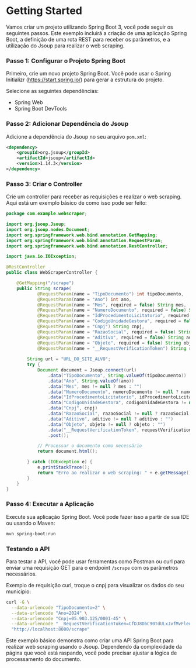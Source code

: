 # Getting Started
Vamos criar um projeto utilizando Spring Boot 3, você pode seguir os seguintes passos. Este exemplo incluirá a criação de uma aplicação Spring Boot, a definição de uma rota REST para receber os parâmetros, e a utilização do Jsoup para realizar o web scraping.

### Passo 1: Configurar o Projeto Spring Boot

Primeiro, crie um novo projeto Spring Boot. Você pode usar o Spring Initializr (https://start.spring.io/) para gerar a estrutura do projeto.

Selecione as seguintes dependências:
- Spring Web
- Spring Boot DevTools

### Passo 2: Adicionar Dependência do Jsoup

Adicione a dependência do Jsoup no seu arquivo `pom.xml`:

```xml
<dependency>
    <groupId>org.jsoup</groupId>
    <artifactId>jsoup</artifactId>
    <version>1.14.3</version>
</dependency>
```

### Passo 3: Criar o Controller

Crie um controller para receber as requisições e realizar o web scraping. Aqui está um exemplo básico de como isso pode ser feito:

```java
package com.example.webscraper;

import org.jsoup.Jsoup;
import org.jsoup.nodes.Document;
import org.springframework.web.bind.annotation.GetMapping;
import org.springframework.web.bind.annotation.RequestParam;
import org.springframework.web.bind.annotation.RestController;

import java.io.IOException;

@RestController
public class WebScraperController {

    @GetMapping("/scrape")
    public String scrape(
            @RequestParam(name = "TipoDocumento") int tipoDocumento,
            @RequestParam(name = "Ano") int ano,
            @RequestParam(name = "Mes", required = false) String mes,
            @RequestParam(name = "NumeroDocumento", required = false) String numeroDocumento,
            @RequestParam(name = "IdProcedimentoLicitatorio", required = false) String idProcedimentoLicitatorio,
            @RequestParam(name = "CodigoUnidadeGestora", required = false) String codigoUnidadeGestora,
            @RequestParam(name = "Cnpj") String cnpj,
            @RequestParam(name = "RazaoSocial", required = false) String razaoSocial,
            @RequestParam(name = "Aditivo", required = false) String aditivo,
            @RequestParam(name = "Objeto", required = false) String objeto,
            @RequestParam(name = "__RequestVerificationToken") String requestVerificationToken) {
        
        String url = "URL_DO_SITE_ALVO";
        try {
            Document document = Jsoup.connect(url)
                .data("TipoDocumento", String.valueOf(tipoDocumento))
                .data("Ano", String.valueOf(ano))
                .data("Mes", mes != null ? mes : "")
                .data("NumeroDocumento", numeroDocumento != null ? numeroDocumento : "")
                .data("IdProcedimentoLicitatorio", idProcedimentoLicitatorio != null ? idProcedimentoLicitatorio : "")
                .data("CodigoUnidadeGestora", codigoUnidadeGestora != null ? codigoUnidadeGestora : "")
                .data("Cnpj", cnpj)
                .data("RazaoSocial", razaoSocial != null ? razaoSocial : "")
                .data("Aditivo", aditivo != null ? aditivo : "")
                .data("Objeto", objeto != null ? objeto : "")
                .data("__RequestVerificationToken", requestVerificationToken)
                .post();

            // Processar o documento como necessário
            return document.html();

        } catch (IOException e) {
            e.printStackTrace();
            return "Erro ao realizar o web scraping: " + e.getMessage();
        }
    }
}
```

### Passo 4: Executar a Aplicação

Execute sua aplicação Spring Boot. Você pode fazer isso a partir de sua IDE ou usando o Maven:

```sh
mvn spring-boot:run
```

### Testando a API

Para testar a API, você pode usar ferramentas como Postman ou curl para enviar uma requisição GET para o endpoint `/scrape` com os parâmetros necessários.

Exemplo de requisição curl, troque o cnpj para visualizar os dados do seu município:

```sh
curl -G \
  --data-urlencode "TipoDocumento=2" \
  --data-urlencode "Ano=2024" \
  --data-urlencode "Cnpj=05.903.125/0001-45" \
  --data-urlencode "__RequestVerificationToken=CfDJ8DbC90TdULxJvfMvFleupFKBMK0BKAt36UDbRNfj23RNnbiLhMFJjAi4dmHJ_6-Jtavz8g51AB2TWS7HbJCszAl1HGN51pp6Mdmm0-JFZOO927D8cdI6VfrRT8cmOMU90ysIrxES3stDFccYoVQXyoY" \
  "http://localhost:8080/scrape"
```

Este exemplo básico demonstra como criar uma API Spring Boot para realizar web scraping usando o Jsoup. Dependendo da complexidade da página que você está raspando, você pode precisar ajustar a lógica de processamento do documento.

